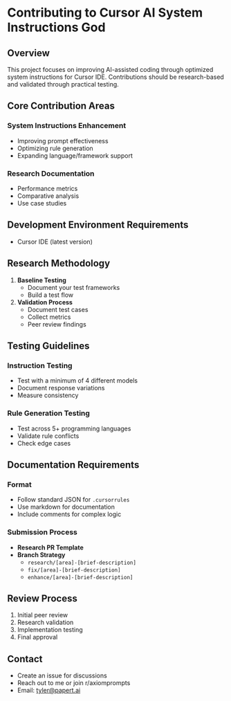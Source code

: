 # Contributing to Cursor AI System Instructions God

## Overview

This project focuses on improving AI-assisted coding through optimized system instructions for Cursor IDE. Contributions should be research-based and validated through practical testing.

## Core Contribution Areas

### System Instructions Enhancement
- Improving prompt effectiveness
- Optimizing rule generation
- Expanding language/framework support

### Research Documentation
- Performance metrics
- Comparative analysis
- Use case studies

## Development Environment Requirements
- Cursor IDE (latest version)

## Research Methodology

1. **Baseline Testing**
    - Document your test frameworks
    - Build a test flow 
2. **Validation Process**
    - Document test cases
    - Collect metrics
    - Peer review findings

## Testing Guidelines

### Instruction Testing
- Test with a minimum of 4 different models
- Document response variations
- Measure consistency

### Rule Generation Testing
- Test across 5+ programming languages
- Validate rule conflicts
- Check edge cases

## Documentation Requirements

### Format
- Follow standard JSON for `.cursorrules`
- Use markdown for documentation
- Include comments for complex logic

### Submission Process
- **Research PR Template**
- **Branch Strategy**
  - `research/[area]-[brief-description]`
  - `fix/[area]-[brief-description]`
  - `enhance/[area]-[brief-description]`

## Review Process
1. Initial peer review
2. Research validation
3. Implementation testing
4. Final approval


## Contact
- Create an issue for discussions
- Reach out to me or join r/axiomprompts
- Email: tyler@papert.ai